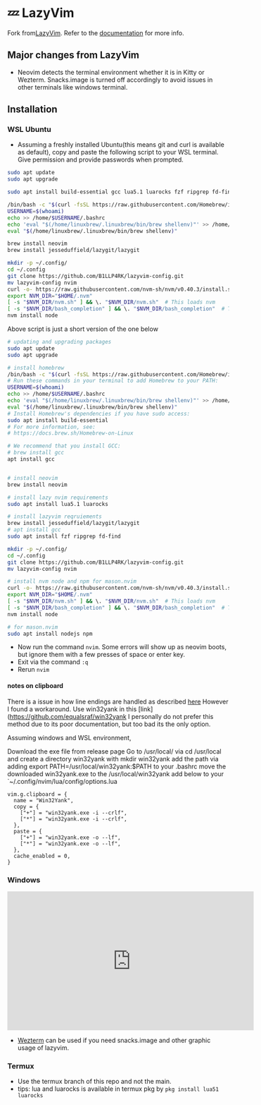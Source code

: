 # 💤 LazyVim

Fork from[LazyVim](https://github.com/LazyVim/LazyVim).
Refer to the [documentation](https://lazyvim.github.io/installation) for more info.

## Major changes from LazyVim

- Neovim detects the terminal environment whether it is in Kitty or Wezterm. Snacks.image is turned off accordingly to avoid issues in other terminals like windows terminal.

## Installation

### WSL Ubuntu

- Assuming a freshly installed Ubuntu(this means git and curl is available as default), copy and paste the following script to your WSL terminal. Give permission and provide passwords when prompted.

```bash
sudo apt update
sudo apt upgrade

sudo apt install build-essential gcc lua5.1 luarocks fzf ripgrep fd-find npm nodejs

/bin/bash -c "$(curl -fsSL https://raw.githubusercontent.com/Homebrew/install/HEAD/install.sh)"
USERNAME=$(whoami)
echo >> /home/$USERNAME/.bashrc
echo 'eval "$(/home/linuxbrew/.linuxbrew/bin/brew shellenv)"' >> /home/$USERNAME/.bashrc
eval "$(/home/linuxbrew/.linuxbrew/bin/brew shellenv)"

brew install neovim
brew install jesseduffield/lazygit/lazygit

mkdir -p ~/.config/
cd ~/.config
git clone https://github.com/B1LLP4RK/lazyvim-config.git
mv lazyvim-config nvim
curl -o- https://raw.githubusercontent.com/nvm-sh/nvm/v0.40.3/install.sh | bash
export NVM_DIR="$HOME/.nvm"
[ -s "$NVM_DIR/nvm.sh" ] && \. "$NVM_DIR/nvm.sh"  # This loads nvm
[ -s "$NVM_DIR/bash_completion" ] && \. "$NVM_DIR/bash_completion"  # This loads nvm bash_completion
nvm install node
```

Above script is just a short version of the one below

```bash
# updating and upgrading packages
sudo apt update
sudo apt upgrade

# install homebrew
/bin/bash -c "$(curl -fsSL https://raw.githubusercontent.com/Homebrew/install/HEAD/install.sh)"
# Run these commands in your terminal to add Homebrew to your PATH:
USERNAME=$(whoami)
echo >> /home/$USERNAME/.bashrc
echo 'eval "$(/home/linuxbrew/.linuxbrew/bin/brew shellenv)"' >> /home/$USERNAME/.bashrc
eval "$(/home/linuxbrew/.linuxbrew/bin/brew shellenv)"
# Install Homebrew's dependencies if you have sudo access:
sudo apt install build-essential
# For more information, see:
# https://docs.brew.sh/Homebrew-on-Linux

# We recommend that you install GCC:
# brew install gcc
apt install gcc


# install neovim
brew install neovim

# install lazy nvim requirements
sudo apt install lua5.1 luarocks

# install lazyvim reqruiements
brew install jesseduffield/lazygit/lazygit
# apt install gcc
sudo apt install fzf ripgrep fd-find

mkdir -p ~/.config/
cd ~/.config
git clone https://github.com/B1LLP4RK/lazyvim-config.git
mv lazyvim-config nvim

# install nvm node and npm for mason.nvim
curl -o- https://raw.githubusercontent.com/nvm-sh/nvm/v0.40.3/install.sh | bash
export NVM_DIR="$HOME/.nvm"
[ -s "$NVM_DIR/nvm.sh" ] && \. "$NVM_DIR/nvm.sh"  # This loads nvm
[ -s "$NVM_DIR/bash_completion" ] && \. "$NVM_DIR/bash_completion"  # This loads nvm bash_completion
nvm install node

# for mason.nvim
sudo apt install nodejs npm
```

- Now run the command `nvim`. Some errors will show up as neovim boots, but ignore them with a few presses of space or enter key.
- Exit via the command `:q`
- Rerun `nvim`

#### notes on clipboard

There is a issue in how line endings are handled as described [here](https://github.com/LazyVim/LazyVim/discussions/5954#discussioncomment-13178737)
However I found a workaround.
Use win32yank in this [link](<https://github.com/equalsraf/win32yank>
I personally do not prefer this method due to its poor documentation, but too bad its the only option.

Assuming windows and WSL environment,

Download the exe file from release page
Go to /usr/local/ via cd /usr/local and create a directory win32yank with mkdir win32yank
add the path via adding export PATH=/usr/local/win32yank:$PATH to your .bashrc
move the downloaded win32yank.exe to the /usr/local/win32yank
add below to your `~/.config/nvim/lua/config/options.lua

```
vim.g.clipboard = {
  name = "Win32Yank",
  copy = {
    ["+"] = "win32yank.exe -i --crlf",
    ["*"] = "win32yank.exe -i --crlf",
  },
  paste = {
    ["+"] = "win32yank.exe -o --lf",
    ["*"] = "win32yank.exe -o --lf",
  },
  cache_enabled = 0,
}
```

### Windows

<iframe width="560" height="315" src="https://www.youtube.com/embed/EpcyqQPOnow?si=9qjDjhvh3c-R5Eki" title="YouTube video player" frameborder="0" allow="accelerometer; autoplay; clipboard-write; encrypted-media; gyroscope; picture-in-picture; web-share" referrerpolicy="strict-origin-when-cross-origin" allowfullscreen></iframe>

- [Wezterm](https://wezterm.org/index.html) can be used if you need snacks.image and other graphic usage of lazyvim.

### Termux

- Use the termux branch of this repo and not the main.
- tips: lua and luarocks is available in termux pkg by `pkg install lua51 luarocks`
